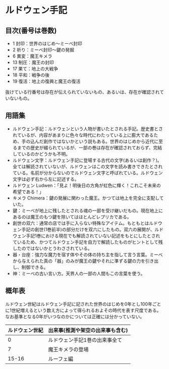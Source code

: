 ルドウェン手記
======

目次(番号は巻数)
-------

- 1 封印：世界のはじめ〜ミーベ封印
- 2 祈り：ミーべ封印〜鍵の発掘
- 6 異変：魔王キメラ
- 13 制圧：魔王の封印
- 17 果て：地上の大戦争
- 18 平和：戦争の後
- 19 復活：地上の復興と魔王の復活

抜けている行番号は存在が伝えられていないもの、あるいは、存在が確認されていないもの。

用語集
-------

- ルドウェン手記：ルドウェンという人物が書いたとされる手記。歴史書とされているが、内容があまりに色々な時代にわたっている上に膨大であるため、手の込んだ創作ではないかという説もある。世界のはじめから近代に至るまでの歴史が綴られているが、一部の巻は存在が確認されておらず、完結しているのかどうかも不明。
- ルドウェン文字：ルドウェン手記に登場する古代の文字(あるいは創作？)。全ては解読されていないが、ルドウェンはこの文字を読み書きできたとされている。名前が分からないのでルドウェン文字と呼ばれている。ルドウェン文字は必ず右から左に記述する。
- ルドウェン Ludwen：「見よ！明後日の方角が虹色に輝く！これこそ未来の希望である！」
- キメラ Chimera：鍵の発展に関わった魔王。かつては地上を完全に支配していた。
- 鍵：ミーべが地上に残したとされる魂の一部を受け継いだもの。現在地上にあるのは魔王のもつ鍵を除いてはほとんどレプリカである。
- 創世の双六：通常の店では手に入らない特殊なアイテム。もともとはルドウェン手記の創世(1巻前半)の部分だけを双六にしたもの。双六の展開が、ルドウェン手記1巻における現在でも解読されていない記述をもとにしたとされているため、かつてルドウェン手記を自力で解読したものがヒントとして残したのではないかとうわさされている。
- 器・台座：強力な魔力を宿す体やその体の持ち主を指して言う言葉。ミーべから与えられた真の「器」のみが魔王の鍵やそれに準ずる鍵の力を引き出し、制御できる。
- 神：ミーべの古い言い方。天界人の一部の人間もこの言葉を使う。

概年表
-------

ルドウェン世紀はルドウェン手記に記された世界のはじめを0年とし100年ごとに1世紀増えるという数え方によって得られるおよその時代を表す尺度である。なお基準となる0年がいつなのかについては正確には分かっていない。

|ルドウェン世紀|出来事(推測や架空の出来事も含む)|
|-----------|---------------------------|
| 0 | ルドウェン手記1巻の出来事全て |
| 7 | 魔王キメラの登場 |
| 15-16 | ルーフェ編 |
